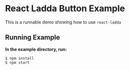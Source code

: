 React Ladda Button Example
==============================

This is a runnable demo showing how to use `react-ladda`

## Running Example

**In the example directory, run:**
```
$ npm install
$ npm start
```
